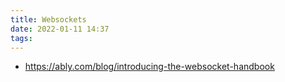 ```yaml
---
title: Websockets
date: 2022-01-11 14:37
tags:
---
```


* https://ably.com/blog/introducing-the-websocket-handbook

